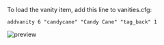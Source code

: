 To load the vanity item, add this line to vanities.cfg:

```addvanity 6 "candycane" "Candy Cane" "tag_back" 1```

![preview](preview.jpg)
